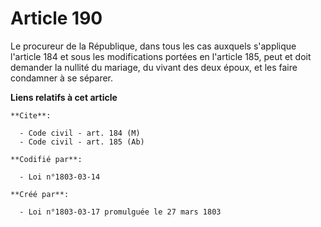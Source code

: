 # Article 190

Le procureur de la République, dans tous les cas auxquels s'applique l'article 184 et sous les modifications portées en
l'article 185, peut et doit demander la nullité du mariage, du vivant des deux époux, et les faire condamner à se séparer.

**Liens relatifs à cet article**

	**Cite**:

	  - Code civil - art. 184 (M)
	  - Code civil - art. 185 (Ab)

	**Codifié par**:

	  - Loi n°1803-03-14

	**Créé par**:

	  - Loi n°1803-03-17 promulguée le 27 mars 1803
